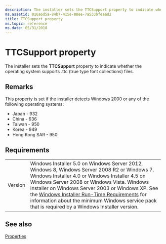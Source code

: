 ```yaml
---
description: The installer sets the TTCSupport property to indicate whether the operating system supports .ttc (true type font collections) files.
ms.assetid: 016a6d5a-84b7-415e-88ee-7a533bfeaad2
title: TTCSupport property
ms.topic: reference
ms.date: 05/31/2018
---
```


# TTCSupport property

The installer sets the **TTCSupport** property to indicate whether the operating system supports .ttc (true type font collections) files.

## Remarks

This property is set if the installer detects Windows 2000 or any of the following operating systems:

-   Japan - 932
-   China - 936
-   Taiwan - 950
-   Korea - 949
-   Hong Kong SAR - 950

## Requirements



|                    |                                                                                                                                                                                                                                                                                                                                                                                                                                                  |
|--------------------|--------------------------------------------------------------------------------------------------------------------------------------------------------------------------------------------------------------------------------------------------------------------------------------------------------------------------------------------------------------------------------------------------------------------------------------------------|
| Version<br/> | Windows Installer 5.0 on Windows Server 2012, Windows 8, Windows Server 2008 R2 or Windows 7. Windows Installer 4.0 or Windows Installer 4.5 on Windows Server 2008 or Windows Vista. Windows Installer on Windows Server 2003 or Windows XP. See the [Windows Installer Run-Time Requirements](windows-installer-portal.md) for information about the minimum Windows service pack that is required by a Windows Installer version.<br/> |



## See also

<dl> <dt>

[Properties](properties.md)
</dt> </dl>

 

 




